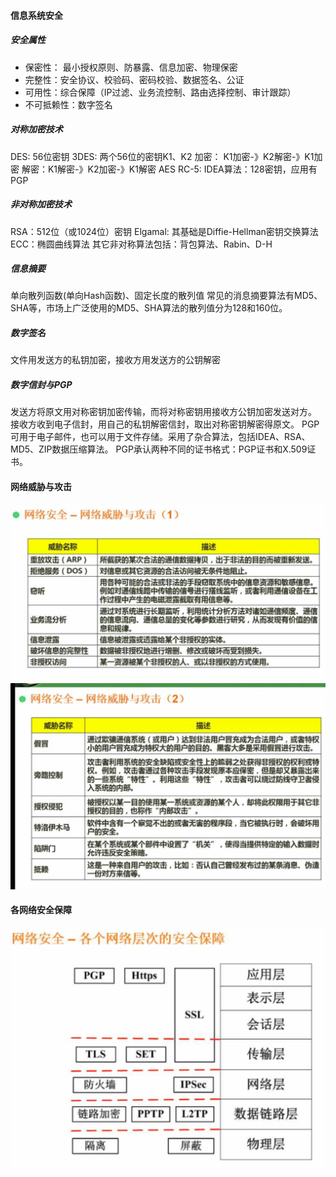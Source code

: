 #### 信息系统安全

##### 安全属性

- 保密性： 最小授权原则、防暴露、信息加密、物理保密
- 完整性：安全协议、校验码、密码校验、数据签名、公证
- 可用性：综合保障（IP过滤、业务流控制、路由选择控制、审计跟踪）
- 不可抵赖性：数字签名


##### 对称加密技术

DES:   56位密钥
3DES: 两个56位的密钥K1、K2
加密： K1加密-》K2解密-》K1加密
解密：K1解密-》K2加密-》K1解密
AES
RC-5:
IDEA算法：128密钥，应用有PGP

##### 非对称加密技术

RSA：512位（或1024位）密钥
Elgamal: 其基础是Diffie-Hellman密钥交换算法
ECC：椭圆曲线算法
其它非对称算法包括：背包算法、Rabin、D-H

##### 信息摘要

单向散列函数(单向Hash函数)、固定长度的散列值
常见的消息摘要算法有MD5、SHA等，市场上广泛使用的MD5、SHA算法的散列值分为128和160位。

##### 数字签名

文件用发送方的私钥加密，接收方用发送方的公钥解密



##### 数字信封与PGP

发送方将原文用对称密钥加密传输，而将对称密钥用接收方公钥加密发送对方。
接收方收到电子信封，用自己的私钥解密信封，取出对称密钥解密得原文。
PGP可用于电子邮件，也可以用于文件存储。采用了杂合算法，包括IDEA、RSA、MD5、ZIP数据压缩算法。
PGP承认两种不同的证书格式：PGP证书和X.509证书。

#### 网络威胁与攻击
![九章 网络安全-网络威胁与攻击(1](https://github.com/martin6699s/software-examination-doc/blob/master/image/%E7%AC%AC%E4%B9%9D%E7%AB%A0%20%E7%BD%91%E7%BB%9C%E5%AE%89%E5%85%A8-%E7%BD%91%E7%BB%9C%E5%A8%81%E8%83%81%E4%B8%8E%E6%94%BB%E5%87%BB(1).png)
![九章 网络安全-网络威胁与攻击(2](https://github.com/martin6699s/software-examination-doc/blob/master/image/%E7%AC%AC%E4%B9%9D%E7%AB%A0%20%E7%BD%91%E7%BB%9C%E5%AE%89%E5%85%A8-%E7%BD%91%E7%BB%9C%E5%A8%81%E8%83%81%E4%B8%8E%E6%94%BB%E5%87%BB(2).png)

#### 各网络安全保障
![九章 各个网络层次的安全保](https://github.com/martin6699s/software-examination-doc/blob/master/image/%E7%AC%AC%E4%B9%9D%E7%AB%A0%20%E5%90%84%E4%B8%AA%E7%BD%91%E7%BB%9C%E5%B1%82%E6%AC%A1%E7%9A%84%E5%AE%89%E5%85%A8%E4%BF%9D%E9%9A%9C.png)